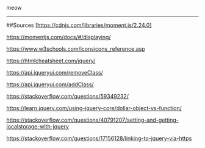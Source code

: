 meow



***
##Sources
[https://cdnjs.com/libraries/moment.js/2.24.0]

https://momentjs.com/docs/#/displaying/

https://www.w3schools.com/iconsicons_reference.asp

https://htmlcheatsheet.com/jquery/

https://api.jqueryui.com/removeClass/

https://api.jqueryui.com/addClass/

https://stackoverflow.com/questions/59349232/

https://learn.jquery.com/using-jquery-core/dollar-object-vs-function/

https://stackoverflow.com/questions/40791207/setting-and-getting-localstorage-with-jquery

https://stackoverflow.com/questions/17156128/linking-to-jquery-via-https